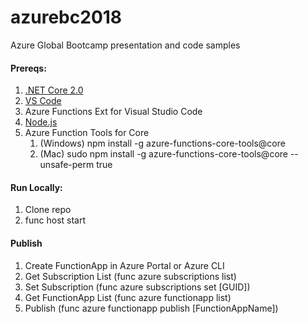 # azurebc2018
Azure Global Bootcamp presentation and code samples

#### Prereqs:
1. [.NET Core 2.0](https://www.microsoft.com/net/core) 
2. [VS Code](https://code.visualstudio.com/)
3. Azure Functions Ext for Visual Studio Code 
4. [Node.js](https://nodejs.org/en/download/current/)
5. Azure Function Tools for Core 
    1. (Windows) npm install -g azure-functions-core-tools@core
    2. (Mac) sudo npm install -g azure-functions-core-tools@core --unsafe-perm true

#### Run Locally:
1. Clone repo
2. func host start

#### Publish
1. Create FunctionApp in Azure Portal or Azure CLI
2. Get Subscription List (func azure subscriptions list)
3. Set Subscription (func azure subscriptions set [GUID])
4. Get FunctionApp List (func azure functionapp list)
5. Publish (func azure functionapp publish [FunctionAppName])


